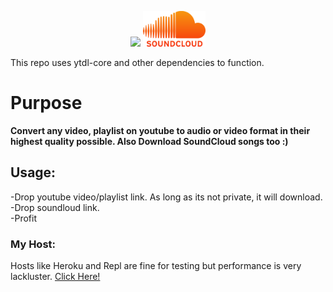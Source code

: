 <p align="middle">
  <img src="https://cdn.mos.cms.futurecdn.net/SytNGv3ZxAVCkvcspmbbvh.jpg" width="100"/>
  <img src="./public/logos/sc.png" width="100" /> 
</p>

This repo uses ytdl-core and other dependencies to function.  

# Purpose

**Convert any video, playlist on youtube to audio or video format in their highest quality possible. Also Download SoundCloud songs too :)**

## Usage:
 -Drop youtube video/playlist link. As long as its not private, it will download.  
 -Drop soundloud link.  
 -Profit  

### My Host:
Hosts like Heroku and Repl are fine for testing but performance is very lackluster.
[Click Here!](http://denisytdl.herokuapp.com/)
